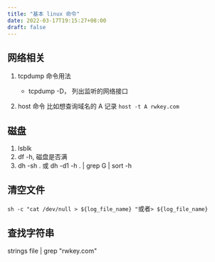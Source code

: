 ```yaml
---
title: "基本 linux 命令"
date: 2022-03-17T19:15:27+08:00
draft: false 
---
```


## 网络相关
1. tcpdump 命令用法
   * tcpdump -D， 列出监听的网络接口

2. host 命令
   比如想查询域名的 A 记录
   `host -t A rwkey.com`

## 磁盘

1. lsblk
2. df -h, 磁盘是否满
3. dh -sh . 或 dh -d1 -h . | grep G | sort -h

## 清空文件  
```sh -c "cat /dev/null > ${log_file_name} "```或者```> ${log_file_name}```


## 查找字符串
strings file | grep "rwkey.com"
